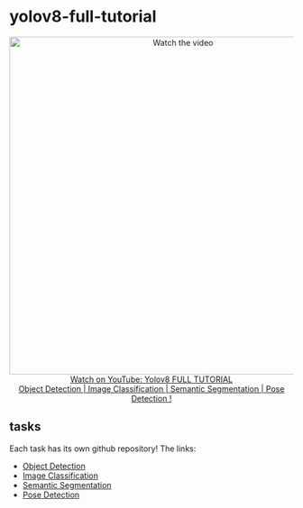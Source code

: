 # yolov8-full-tutorial


<p align="center">
<a href="https://www.youtube.com/watch?v=Z-65nqxUdl4">
    <img width="600" src="https://utils-computervisiondeveloper.s3.amazonaws.com/thumbnails/with_play_button/yolov8_full_tutorial.jpg" alt="Watch the video">
    </br>Watch on YouTube: Yolov8 FULL TUTORIAL </br>Object Detection |  Image Classification | Semantic Segmentation | Pose Detection !
</a>
</p>

## tasks

Each task has its own github repository! The links:

- [Object Detection](https://github.com/computervisioneng/train-yolov8-custom-dataset-step-by-step-guide)
- [Image Classification](https://github.com/computervisioneng/image-classification-yolov8)
- [Semantic Segmentation](https://github.com/computervisioneng/image-segmentation-yolov8)
- [Pose Detection](https://github.com/computervisioneng/pose-detection-keypoints-estimation-yolov8)
